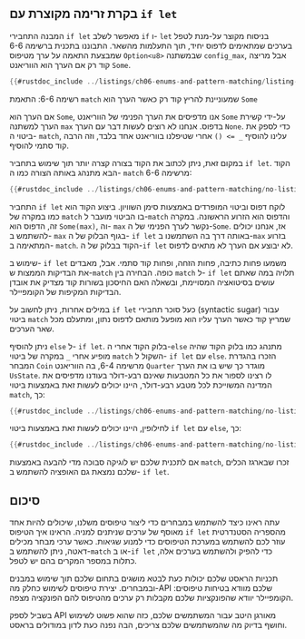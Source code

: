 ## בקרת זרימה מקוצרת עם `if let`

המבנה התחבירי `if let` מאפשר לשלב `if` ו- `let` בניסוח מקוצר על-מנת לטפל בערכים שמתאימים לדפוס יחיד, תוך התעלמות מהשאר. התבוננו בתכנית ברשימה 6-6 שמבצעת התאמה על ערך מטיפוס `Option<u8>` שבמשתנה `config_max`, אבל מריצה קוד רק אם הערך הוא הווריאנט `Some`.

```rust
{{#rustdoc_include ../listings/ch06-enums-and-pattern-matching/listing-06-06/src/main.rs:here}}
```

<span class="caption">רשימה 6-6: התאמת `match` שמעוניינת להריץ קוד רק כאשר הערך הוא `Some`</span>

אם הערך הוא `Some`, אנו מדפיסים את הערך הפנימי של הווריאנט `Some` על-ידי קשירת הערך למשתנה `max` בדפוס. אנחנו לא רוצים לעשות דבר עם הערך `None`. כדי לספק את ביטוי ה- `match`, עלינו להוסיף `_ => ()` אחרי שטיפלנו בווריאנט אחד בלבד, וזה הרבה קוד סתמי להוסיף.

במקום זאת, ניתן לכתוב את הקוד בצורה קצרה יותר תוך שימוש בתחביר `if let`. הקוד הבא מתנהג באותה הצורה כמו ה- `match` מרשימה 6-6:

```rust
{{#rustdoc_include ../listings/ch06-enums-and-pattern-matching/no-listing-12-if-let/src/main.rs:here}}
```

התחביר `if let` לוקח דפוס וביטוי המופרדים באמצעות סימן השוויון. ביצוע הקוד הוא כמו במקרה של `match` בו הביטוי מועבר ל-`match` והדפוס הוא הזרוע הראשונה. במקרה זה, הדפוס הוא `Some(max)`, וה- `max` נקשר לערך הפנימי של ה-`Some`. אז, אנחנו יכולים להשתמש ב- `max` בגוף הבלוק של ה- `if let` באותה דרך בה השתמשנו ב-`max` בזרוע המתאימה ב- `match`. הקוד בבלוק של ה-`if let` לא יבוצע אם הערך לא מתאים לדפוס.

שימוש ב- `if let` משמעו פחות כתיבה, פחות הזחה, ופחות קוד סתמי. אבל, מאבדים את הבדיקות הממצות ש-`match` כופה. הבחירה בין `match` ל- `if let` תלויה במה שאתם עושים בסיטואציה המסויימת, ובשאלה האם החיסכון בשורות קוד מצדיק את אובדן הבדיקות המקיפות של הקומפיילר.

במילים אחרות, ניתן לחשוב על `if let` כעל סוכר תחבירי (syntactic sugar) עבור ביטוי `match` שמריץ קוד כאשר הערך עליו הוא מופעל מותאם לדפוס נתון, ומתעלם מכל שאר הערכים.

ניתן להוסיף `else` ל- `if let`. בלוק הקוד אחרי ה-`else` מתנהג כמו בלוק הקוד שהיה מופיע אחרי `_` במקרה של ביטוי `match` השקול ל- `if let` עם `else`. הזכרו בהגדרת המבחר `Coin` מרשימה 6-4, בה הווריאנט `Quarter` מוגדר כך שיש בו את הערך `UsState`. לו רצינו לספור את כל המטבעות שאינם רבע-דולר בעודנו מדפיסים את המדינה המשוייכת לכל מטבע רבע-דולר, היינו יכולים לעשות זאת באמצעות ביטוי `match`, כך:

```rust
{{#rustdoc_include ../listings/ch06-enums-and-pattern-matching/no-listing-13-count-and-announce-match/src/main.rs:here}}
```

לחילופין, היינו יכולים לעשות זאת באמצעות ביטוי `if let` עם `else`, כך:

```rust
{{#rustdoc_include ../listings/ch06-enums-and-pattern-matching/no-listing-14-count-and-announce-if-let-else/src/main.rs:here}}
```

אם לתכנית שלכם יש לוגיקה סבוכה מדי להבעה באמצעות `match`, זכרו שבארגז הכלים שלכם נמצאת גם האופציה להשתמש ב- `if let`.

## סיכום

עתה ראינו כיצד להשתמש במבחרים כדי ליצור טיפוסים משלנו, שיכולים להיות אחד מאוסף של ערכים שניתנים למניה. הראינו איך הטיפוס `if let` מהספריה הסטנדרטית עוזר לכם להשתמש במערכת הטיפוסים כדי למנוע שגיאות. כאשר ערכי מבחר מכילים דאטה, ניתן להשתמש ב-`match` או ב-`if let` כדי להפיק ולהשתמש בערכים אלה, כתלות במספר המקרים בהם יש לטפל.

תכניות הראסט שלכם יכולות כעת לבטא מושגים בתחום שלכם תוך שימוש במבנים ובמבחרים. יצירת טיפוסים לשימוש כחלק מה-API שלכם מוודא בטיחות טיפוסים: הקומפיילר יוודא שהפונקציות שלכם מקבלות רק ערכים מהטיפוס להם הפונקציה מצפה.

בשביל לספק API מאורגן היטב עבור המשתמשים שלכם, כזה שהוא פשוט לשימוש וחושף בדיוק מה שהמשתמשים שלכם צריכים, הבה נפנה כעת לדון במודולים בראסט.
